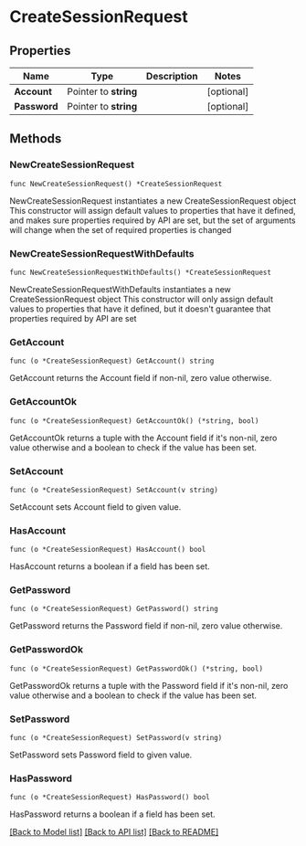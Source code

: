 # CreateSessionRequest

## Properties

Name | Type | Description | Notes
------------ | ------------- | ------------- | -------------
**Account** | Pointer to **string** |  | [optional] 
**Password** | Pointer to **string** |  | [optional] 

## Methods

### NewCreateSessionRequest

`func NewCreateSessionRequest() *CreateSessionRequest`

NewCreateSessionRequest instantiates a new CreateSessionRequest object
This constructor will assign default values to properties that have it defined,
and makes sure properties required by API are set, but the set of arguments
will change when the set of required properties is changed

### NewCreateSessionRequestWithDefaults

`func NewCreateSessionRequestWithDefaults() *CreateSessionRequest`

NewCreateSessionRequestWithDefaults instantiates a new CreateSessionRequest object
This constructor will only assign default values to properties that have it defined,
but it doesn't guarantee that properties required by API are set

### GetAccount

`func (o *CreateSessionRequest) GetAccount() string`

GetAccount returns the Account field if non-nil, zero value otherwise.

### GetAccountOk

`func (o *CreateSessionRequest) GetAccountOk() (*string, bool)`

GetAccountOk returns a tuple with the Account field if it's non-nil, zero value otherwise
and a boolean to check if the value has been set.

### SetAccount

`func (o *CreateSessionRequest) SetAccount(v string)`

SetAccount sets Account field to given value.

### HasAccount

`func (o *CreateSessionRequest) HasAccount() bool`

HasAccount returns a boolean if a field has been set.

### GetPassword

`func (o *CreateSessionRequest) GetPassword() string`

GetPassword returns the Password field if non-nil, zero value otherwise.

### GetPasswordOk

`func (o *CreateSessionRequest) GetPasswordOk() (*string, bool)`

GetPasswordOk returns a tuple with the Password field if it's non-nil, zero value otherwise
and a boolean to check if the value has been set.

### SetPassword

`func (o *CreateSessionRequest) SetPassword(v string)`

SetPassword sets Password field to given value.

### HasPassword

`func (o *CreateSessionRequest) HasPassword() bool`

HasPassword returns a boolean if a field has been set.


[[Back to Model list]](../README.md#documentation-for-models) [[Back to API list]](../README.md#documentation-for-api-endpoints) [[Back to README]](../README.md)


